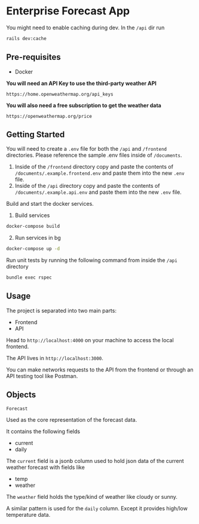 # Enterprise Forecast App

You might need to enable caching during dev. In the `/api` dir run

```bash
rails dev:cache
```

## Pre-requisites

- Docker

**You will need an API Key to use the third-party weather API**

`https://home.openweathermap.org/api_keys`

**You will also need a free subscription to get the weather data**

`https://openweathermap.org/price`

## Getting Started

You will need to create a `.env` file for both the `/api` and `/frontend` directories. Please reference the sample .env files inside of `/documents`.

1. Inside of the `/frontend` directory copy and paste the contents of `/documents/.example.frontend.env` and paste them into the new `.env` file.
2. Inside of the `/api` directory copy and paste the contents of `/documents/.example.api.env` and paste them into the new `.env` file.

Build and start the docker services.

1. Build services
```bash
docker-compose build
```

2. Run services in bg
```bash
docker-compose up -d
```

Run unit tests by running the following command from inside the `/api` directory
```bash
bundle exec rspec
```

## Usage

The project is separated into two main parts:
- Frontend
- API

Head to `http://localhost:4000` on your machine to access the local frontend.

The API lives in `http://localhost:3000`.

You can make networks requests to the API from the frontend or through an API testing tool like Postman.

## Objects

`Forecast`

Used as the core representation of the forecast data.

It contains the following fields

- current
- daily

The `current` field is a jsonb column used to hold json data of the current weather forecast with fields like

- temp
- weather

The `weather` field holds the type/kind of weather like cloudy or sunny.

A similar pattern is used for the `daily` column. Except it provides high/low temperature data.
